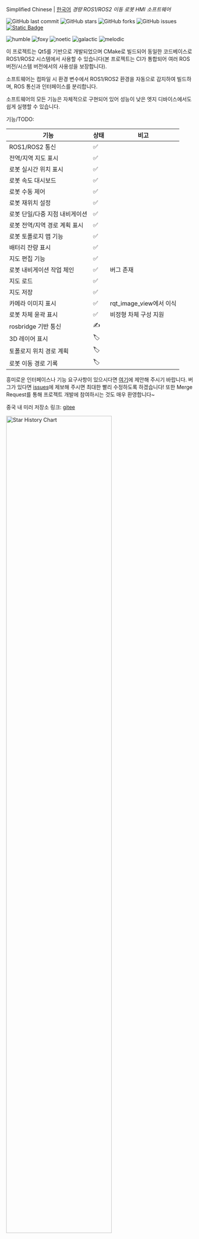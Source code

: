 <!--
 * @Author: chengyangkj chengyangkj@qq.com
 * @Date: 2023-09-02 07:23:43
 * @LastEditors: chengyangkj chengyangkj@qq.com
 * @LastEditTime: 2023-10-06 14:03:03
 * @FilePath: /ROS2_Qt5_Gui_App/README.md
-->
Simplified Chinese | [한국어](./README_kr.md)
*경량 ROS1/ROS2 이동 로봇 HMI 소프트웨어*

![GitHub last commit](https://img.shields.io/github/last-commit/chengyangkj/Ros_Qt5_Gui_App?style=flat-square)
![GitHub stars](https://img.shields.io/github/stars/chengyangkj/Ros_Qt5_Gui_App?style=flat-square)
![GitHub forks](https://img.shields.io/github/forks/chengyangkj/Ros_Qt5_Gui_App?style=flat-square)
![GitHub issues](https://img.shields.io/github/issues/chengyangkj/Ros_Qt5_Gui_App?style=flat-square)
<a href="http://qm.qq.com/cgi-bin/qm/qr?_wv=1027&k=mvzoO6tJQtu0ZQYa_itHW7JrT0i4OCdK&authKey=exOT53pUpRG85mwuSMstWKbLlnrme%2FEuJE0Rt%2Fw6ONNvfHqftoWMay03mk1Qi7yv&noverify=0&group_code=797497206">
<img alt="Static Badge" src="https://img.shields.io/badge/QQ%e7%be%a4-797497206-purple">
</a>

![humble](https://github.com/chengyangkj/Ros_Qt5_Gui_App/actions/workflows/ros_humble_build.yaml/badge.svg)
![foxy](https://github.com/chengyangkj/Ros_Qt5_Gui_App/actions/workflows/ros_foxy_build.yaml/badge.svg)
![noetic](https://github.com/chengyangkj/Ros_Qt5_Gui_App/actions/workflows/ros_noetic_build.yaml/badge.svg)
![galactic](https://github.com/chengyangkj/Ros_Qt5_Gui_App/actions/workflows/ros_galactic_build.yaml/badge.svg)
![melodic](https://github.com/chengyangkj/Ros_Qt5_Gui_App/actions/workflows/ros_melodic_build.yaml/badge.svg)


<!-- 
<a href="https://www.bilibili.com/video/BV14h4y1w7TC">
<img alt="Static Badge" src="https://img.shields.io/badge/%E8%A7%86%E9%A2%91%E6%95%99%E7%A8%8B-208647">
</a>
<a href="https://www.bilibili.com/video/BV11h4y1y74H">
<img alt="Static Badge" src="https://img.shields.io/badge/Linux%E9%83%A8%E7%BD%B2%E8%A7%86%E9%A2%91-208647">
</a>
-->

이 프로젝트는 Qt5를 기반으로 개발되었으며 CMake로 빌드되어 동일한 코드베이스로 ROS1/ROS2 시스템에서 사용할 수 있습니다(본 프로젝트는 CI가 통합되어 여러 ROS 버전/시스템 버전에서의 사용성을 보장합니다).

소프트웨어는 컴파일 시 환경 변수에서 ROS1/ROS2 환경을 자동으로 감지하여 빌드하며, ROS 통신과 인터페이스를 분리합니다.

소프트웨어의 모든 기능은 자체적으로 구현되어 있어 성능이 낮은 엣지 디바이스에서도 쉽게 실행할 수 있습니다.

기능/TODO:

| 기능                          | 상태 | 비고                 |
| ---------------------------- | ---- | -------------------- |
| ROS1/ROS2 통신               | ✅    |                      |
| 전역/지역 지도 표시           | ✅    |                      |
| 로봇 실시간 위치 표시         | ✅    |                      |
| 로봇 속도 대시보드            | ✅    |                      |
| 로봇 수동 제어               | ✅    |                      |
| 로봇 재위치 설정             | ✅    |                      |
| 로봇 단일/다중 지점 내비게이션 | ✅    |                      |
| 로봇 전역/지역 경로 계획 표시  | ✅    |                      |
| 로봇 토폴로지 맵 기능         | ✅    |                      |
| 배터리 잔량 표시             | ✅    |                      |
| 지도 편집 기능               | ✅    |                      |
| 로봇 내비게이션 작업 체인     | ✅    | 버그 존재             |
| 지도 로드                    | ✅    |                      |
| 지도 저장                    | ✅    |                      |
| 카메라 이미지 표시           | ✅    | rqt_image_view에서 이식 |
| 로봇 차체 윤곽 표시          | ✅    | 비정형 차체 구성 지원   |
| rosbridge 기반 통신          | ✍    |                      |
| 3D 레이어 표시              | 🏷️    |                      |
| 토폴로지 위치 경로 계획      | 🏷️    |                      |
| 로봇 이동 경로 기록          | 🏷️    |                      |

흥미로운 인터페이스나 기능 요구사항이 있으시다면 [여기](https://github.com/chengyangkj/Ros_Qt5_Gui_App/issues/29)에 제안해 주시기 바랍니다. 버그가 있다면 [issues](https://github.com/chengyangkj/Ros_Qt5_Gui_App/issues)에 제보해 주시면 최대한 빨리 수정하도록 하겠습니다! 또한 Merge Request를 통해 프로젝트 개발에 참여하시는 것도 매우 환영합니다~

중국 내 미러 저장소 링크: [gitee](https://gitee.com/chengyangkj/Ros_Qt5_Gui_App)

  <picture>
    <source media="(prefers-color-scheme: dark)" srcset="https://api.star-history.com/svg?repos=chengyangkj/Ros_Qt5_Gui_App&type=Timeline&theme=dark" />
    <source media="(prefers-color-scheme: light)" srcset="https://api.star-history.com/svg?repos=chengyangkj/Ros_Qt5_Gui_App&type=Timeline" />
    <img alt="Star History Chart" src="https://api.star-history.com/svg?repos=chengyangkj/Ros_Qt5_Gui_App&type=Timeline" width="75%" />
  </picture>

*프로젝트 스크린샷*

![image.png](./doc/images/main.png)
 
![image.png](./doc/images/main.gif)

![mapping.png](./doc/images/mapping.gif)

플러터 기반의 ROS1/ROS2 크로스 플랫폼 모바일 로봇 인간-기계 상호작용 소프트웨어가 공식적으로 오픈 소스되었습니다:
![flutter.png](./doc/images/flutter.png)
필요하신 경우 [ROS_Flutter_Gui_App](https://github.com/chengyangkj/ROS_Flutter_Gui_App)로 이동해 주시기 바랍니다.

*목차*

<!-- TOC -->

- [一,Release 版本下载使用](#一release-版本下载使用)
- [二,编译](#二编译)
  - [1,环境安装](#1环境安装)
  - [2,克隆/下载本项目:](#2克隆下载本项目)
  - [3,编译项目](#3编译项目)
  - [4,运行项目](#4运行项目)
- [三,IDE配置说明(QtCreator/Vscode)](#三ide配置说明qtcreatorvscode)
    - [3.1 QtCreator打开项目教程](#31-qtcreator打开项目教程)
- [四,使用说明](#四使用说明)
  - [4.1,多机通信配置](#41多机通信配置)
  - [4.2,配置文件](#42配置文件)
  - [4.3,重定位位姿态发布](#43重定位位姿态发布)
  - [4.4,地图编辑](#44地图编辑)
    - [4.4.1 拓扑地图(机器人导航点设置)](#441-拓扑地图机器人导航点设置)
    - [4.4.2 橡皮擦](#442-橡皮擦)
    - [4.4.3 画笔](#443-画笔)
    - [4.4.4 线段绘制](#444-线段绘制)
    - [4.4.5 地图保存](#445-地图保存)
    - [4.4.6 地图加载](#446-地图加载)
  - [4.5,手动控制机器人](#45手动控制机器人)
  - [4.6,速度仪表盘](#46速度仪表盘)
  - [4.7,电池电量显示](#47电池电量显示)
  - [4.8 多点连续导航](#48-多点连续导航)
  - [4.9,相机图片显示](#49相机图片显示)
  - [4.10,机器人车身轮廓显示](#410机器人车身轮廓显示)
- [五,相关链接](#五相关链接)
- [六,相关教程及交流群](#六相关教程及交流群)

<!-- /TOC -->

# 1, Release 버전 다운로드 및 사용

소프트웨어를 단순히 사용하고 싶고 코드 구현을 이해할 필요가 없다면, 컴파일된 Release 버전을 다운로드하여 바로 사용할 수 있습니다.

Release 버전 사용 전제조건: ==시스템에 ROS 환경이 설치되어 있고 환경 변수에 source 되어 있어야 합니다==

이 저장소는 CI를 사용하여 각 플랫폼의 Release 버전을 자동 생성합니다(현재는 X86_64 버전만 제공, Arm 환경은 직접 컴파일 필요). 프로젝트의 [Release 페이지](https://github.com/chengyangkj/Ros_Qt5_Gui_App/releases)에서 해당 ROS 버전의 최신 Release를 다운로드하면 압축 해제 후 바로 사용할 수 있습니다.

사용 방법:
터미널에서 압축 해제된 폴더로 이동한 후 다음 명령어를 실행합니다:
```
sudo chmod a+x ./ros_qt5_gui_app
./ros_qt5_gui_app
```

# 2, 컴파일


>💡 注意，为了保证此项目同时兼容ROS1与ROS2，此项目不使用ROS1/ROS2的catkin_make/colcon构建系统进行够建，而是使用标准CMake进行构建，这也就意味着，本项目不会被ROS自动识别为功能包

[bilibili教程](https://www.bilibili.com/video/BV1ex4y1a7or/?vd_source=75c00cfe4b6a37d574e447ad1e864d29)

다음 가이드를 참조하여 이 프로젝트를 처음부터 구축/실행할 수 있습니다:

## 1,환경 설치 

일반적으로는 다음 기본 패키지만 설치하면 이 프로젝트를 컴파일할 수 있습니다:

```
sudo apt-get update
sudo apt-get install qtbase5-private-dev libqt5svg5-dev libsdl-image1.2-dev libsdl1.2-dev -y
```

만약 위의 설치 후에도 작동하지 않는다면, 다음 명령어를 실행하여 모든 종속성을 설치할 수 있습니다:

```
sudo apt-get install qtbase5-dev qt5-qmake qtbase5-dev-tools libqt5svg5-dev qtbase5-private-dev libeigen3-dev libgtest-dev libsdl-image1.2-dev libsdl1.2-dev -y
```

## 2,프로젝트 클론/다운로드:


```
mkdir -p ~/qt_ws
cd ~/qt_ws
git clone https://github.com/chengyangkj/Ros_Qt5_Gui_App
```

// 주의: GitHub에서 다운로드 속도가 느릴 경우, 아래 명령어를 사용하여 Gitee에서 가져올 수 있습니다.

```
git clone https://gitee.com/chengyangkj/Ros_Qt5_Gui_App

```


## 3, 프로젝트 컴파일

다음 명령어를 수동으로 실행하여 컴파일할 수 있습니다(환경 변수에 따라 자동으로 ROS1 또는 ROS2 환경을 인식합니다):

```
cd ~/qt_ws/ROS2_Qt5_Gui_App
mkdir -p build
cd build
cmake ..
make

```

또는 아래 스크립트를 실행하여 ROS 버전을 수동으로 지정하고 원클릭 컴파일을 수행할 수 있습니다:

```
cd ~/qt_ws/ROS2_Qt5_Gui_App

```
ROS1:

```
sh ./build_ros1.sh

```
ROS2:

```
sh ./build_ros2.sh
```

## 4, 프로젝트 실행
```
cd ~/qt_ws/ROS2_Qt5_Gui_App/build
./ros_qt5_gui_app

```


소프트웨어 구성 파일 경로(소프트웨어를 한 번 실행하면 실행 파일의 상대 경로에 자동으로 생성됩니다)

# 3. IDE 설정 설명(QtCreator/Vscode)

>💡 이 부분은 초보자를 위한 친절한 안내입니다. ROS/C++/Qt 숙련자라면 이 부분을 건너뛰어도 됩니다.

많은 ROS 초보자들이 Qt를 배울 때 IDE와 컴파일러의 차이를 이해하지 못하는 오해가 있습니다. QtCreator, VSCode, CLion 등은 모두 IDE([IDE란 무엇인가](https://www.zhihu.com/question/24833708))입니다.
IDE가 없어도 텍스트 편집기만으로도 코드를 작성할 수 있습니다(효율성이 낮고 코드 제안이 없음). 작성 후 make 명령어로 컴파일하면 됩니다.

실제로 Ubuntu 시스템에는 기본적으로 Qt 라이브러리가 포함되어 있습니다. 앞서 [3. 프로젝트 컴파일](#3프로젝트-컴파일)에서 보았듯이 QtCreator를 설치할 필요 없이 apt-get으로 시스템에 없는 Qt 라이브러리만 설치하면 정상적으로 컴파일할 수 있습니다.

물론 QtCreator를 설치할 때 일부 Qt 라이브러리도 함께 다운로드되지만, 이는 단순히 다운로드일 뿐입니다. 다운로드한 라이브러리를 환경 변수에 추가하지 않으면(보통 시스템 기본 Qt 라이브러리와 추가한 Qt 라이브러리 간의 충돌 문제를 처리해야 하므로 권장하지 않음), QtCreator를 다운로드했더라도 코드 컴파일 시에는 여전히 시스템 기본 라이브러리를 사용합니다.

그렇다면 왜 QtCreator를 추가로 다운로드해야 할까요?

(.ui), (.resource) 파일을 편집하기 위해 QtCreator가 필요하며, QtCreator는 코드 제안, 코드 이동 등의 기능도 제공합니다. 하지만 이러한 기능은 모든 IDE가 가지고 있으며, VSCode/CLion에 플러그인을 설치해도 이러한 기능을 구현할 수 있습니다. 다만 QtCreator가 자사 언어를 더 잘 지원하고 더 편리할 뿐입니다.

이 프로젝트의 모든 인터페이스는 코드에서 수동으로 생성됩니다. mainwindow.ui를 열어보면 아무것도 없는 것을 볼 수 있는데, 이는 모든 인터페이스가 코드로 동적 생성되어 추가되기 때문입니다.

본인의 프로젝트 개발 과정:
 - 시스템 Qt 라이브러리 사용, 필요한 Qt 라이브러리가 없는 경우 apt-get으로 설치
 - 모든 UI 인터페이스는 코드로 동적 생성하여 메인 윈도우에 추가, QtCreator 드래그 앤 드롭 생성 방식 미사용
 - 개발 IDE로 VSCode 사용, 기본 C/C++ 플러그인만 설치하여 코드 제안 기능 사용
 - 리소스 파일(.qrc) 편집이 필요한 경우 수동으로 QtCreator를 열어 qrc 파일 편집 후 저장
 - 컴파일은 터미널에서 make 명령어 사용
 - 실행은 터미널에서 ./ros_qt5_gui_app 명령어 사용

보시다시피 이 프로젝트는 리소스 파일을 편집할 때만 QtCreator가 필요합니다(일반적으로 이미지를 추가한 후에는 자주 편집하지 않음)

본인은 VSCode를 사용하여 개발했지만, QtCreator를 사용하여 개발하는 것을 선호하는 사용자를 위해 QtCreator로 이 프로젝트를 개발하는 방법을 소개하겠습니다:

### 3.1 QtCreator로 프로젝트 열기 튜토리얼

먼저 [3. 프로젝트 컴파일](#3프로젝트-컴파일)에 따라 프로젝트를 성공적으로 컴파일해야 합니다. 컴파일에 실패하면 QtCreator에서 프로젝트가 정상적으로 열리지 않습니다.

이 프로젝트는 표준 CMake 프로젝트이므로 QtCreator에서 CMake 프로젝트를 여는 방식으로 프로젝트 루트 디렉토리의 CMakeLists.txt를 열면 됩니다(ROS1/ROS2 구분 없음)

- 1. QtCreator 설치

```
sudo apt-get install qtcreator
```

- 2. QtCreator 실행

终端输入(必须终端打开):

```
qtcretor
```
열기 후 파일->파일 또는 프로젝트 열기 선택:

![image.png](./doc/images/qtcreator/step1.jpg)

그 다음 프로젝트 ==루트 디렉토리==의 CMakeLists.txt 파일을 선택하고 열기를 클릭하면 됩니다:

![image.png](./doc/images/qtcreator/step2.jpg)

그러면 이전에 컴파일한 build 디렉토리를 자동으로 인식하고 config를 선택합니다:

![image.png](./doc/images/qtcreator/step3.jpg)

프로젝트가 성공적으로 열리면 녹색 삼각형을 클릭하여 컴파일 및 실행합니다:

![image.png](./doc/images/qtcreator/step4.jpg)

# 4. 사용 설명

## 4.1, 다중 머신 통신 설정

>💡 ROS 초보자를 위한 팁: 이 설정은 소프트웨어가 로봇에서 단독으로 실행되는 경우, 즉 다른 머신과의 통신이 필요 없는 경우에는 설정할 필요가 없으며 건너뛰어도 됩니다. 노트북에서 이 소프트웨어를 실행하여 원격 로봇에 연결하려는 경우에만 설정이 필요합니다.

ROS1/ROS2의 다중 머신 통신은 ROS 네이티브 환경 변수(ROS_MASTER_URI와 ROS_IP/ROS_DOMAINID)에 전적으로 의존하며, 사용자가 수동으로 지정할 필요가 없어 초보자의 부담을 줄였습니다.

ROS1:

설정 참조: 다중 머신 통신 튜토리얼 [csdn 블로그](https://blog.csdn.net/qq_38441692/article/details/98205852)

ROS2:

환경 변수에서 동일한 ROS_DOMAINID 설정

## 4.2, 설정 파일

첫 실행 후 실행 파일과 동일한 디렉토리에 config.json이 생성됩니다. 이 설정 파일을 수정하면 됩니다(JSON 형식에 주의). 수정 후 재시작하면 적용되며, 자세한 설정 설명은 각 기능의 설정 설명을 참조하세요.

## 4.3, 위치 재설정 발행

프로그램에서는 드래그 방식으로 로봇의 초기 위치를 설정(재위치)할 수 있습니다. Rviz와 비교하여 드래그할 때 레이저 매칭 상태를 실시간으로 확인할 수 있어 더 정확한 위치 재설정이 가능합니다(왼쪽 버튼을 누른 채 드래그하고, 오른쪽 버튼으로 방향 회전).

![image.png](./doc/images/reloc.png)

![image.png](./doc/images/reloc.gif)


주의: 설정이 무효인 경우, config.json의 설정을 확인해야 합니다:

```
{
      "display_name": "Reloc",
      "topic": "/initialpose",
      "enable": true
}
```
자신의 로봇이 수신하는 재위치 Topic 이름으로 설정


## 4.4, 지도 편집

프로그램은 지도 편집 기능을 지원합니다:

![image.png](./doc/images/edit_map.png)
![image.png](./doc/images/edit_map2.png)

### 4.4.1 토폴로지 맵(로봇 내비게이션 지점 설정)
프로그램은 토폴로지 맵 기능을 지원하며, 드래그 방식으로 로봇의 내비게이션 목표 지점을 설정할 수 있습니다(내비게이션). 아래 GIF로 설명합니다:

![image.png](./doc/images/set_nav_goal.gif)

주의: 내비게이션 지점 발행이 응답하지 않거나 설정이 무효인 경우, config.json의 설정을 확인해야 합니다:

```
{
      "display_name": "NavGoal",
      "topic": "/move_base_simple/goal",
      "enable": true
}
```
자신의 로봇이 수신하는 내비게이션 목표 지점 Topic 이름으로 설정

### 4.4.2 지우개

지우개를 클릭하면 지도의 장애물을 지울 수 있습니다. GIF로 설명하면 다음과 같습니다:
![image.png](./doc/images/erase.gif)

### 4.4.3 펜
펜 기능
![image.png](./doc/images/pencil.gif)

### 4.4.4 선 그리기
선 그리기
![image.png](./doc/images/draw_line.gif)

### 4.4.5 지도 저장

지도 편집이 완료되어도 자동으로 저장되지 않으므로, 저장 버튼을 클릭하여 지정된 폴더에 저장해야 합니다. ROS에서 사용하려면 해당 지도를 자신의 내비게이션 패키지의 map으로 교체해야 합니다.

현재 저장되는 지도 파일은 다음과 같습니다:

- *.pgm 이미지 데이터
- *.yaml 지도 설명 파일
- *.topology 프로그램 사용자 정의 토폴로지 맵(위치 정보 등 저장)

![image.png](./doc/images/save_map.png)

### 4.4.6 지도 불러오기

지도 불러오기도 마찬가지로 사용자가 해당 PGM 지도 파일을 선택하면 불러와서 편집할 수 있습니다.

## 4.5, 로봇 수동 제어

소프트웨어는 실시간 속도를 로봇 베이스로 발행할 수 있습니다:

![image.png](./doc/images/manual_control.jpg)

버튼의 텍스트에 해당하는 키보드 버튼으로도 동시에 제어할 수 있습니다.

주의: 설정이 무효인 경우 config.json의 설정을 확인해야 합니다:

```
{
      "display_name": "Speed",
      "topic": "/cmd_vel",
      "enable": true
}

```
실제 로봇이 수신하는 속도 제어 Topic 이름으로 설정

## 4.6, 속도 대시보드

소프트웨어는 로봇의 속도를 실시간으로 표시할 수 있습니다:

![image.png](./doc/images/speed_dashboard.jpg)

주의: 설정이 무효인 경우 config.json의 설정을 확인해야 합니다:

```
{
      "display_name": "Odometry",
      "topic": "/odom",
      "enable": true
}
```

로봇이 발행하는 오도메트리 토픽으로 설정

## 4.7, 배터리 잔량 표시

소프트웨어는 로봇의 배터리 잔량을 실시간으로 표시할 수 있습니다. 설정에서 토픽 이름을 설정하면 되며, 배터리 잔량 토픽 타입은 sensor_msgs::BatteryState입니다.

```
{
      "display_name": "Battery",
      "topic": "/battery",
      "enable": true
}
```
![image.png](./doc/images/battery_state.png)

## 4.8 다중 지점 연속 내비게이션

소프트웨어는 다중 지점 연속 내비게이션을 지원하며, 사용 방법은 다음과 같습니다:

![image.png](./doc/images/multi_nav.png)

Start Task Chain을 클릭하면 작업이 시작됩니다:

![image.png](./doc/images/main.gif)

## 4.9 카메라 이미지 표시

소프트웨어는 로봇 카메라 이미지를 실시간으로 표시할 수 있으며, 설정에서 토픽 이름과 위치를 설정하면 됩니다:

```
  "images": [ ], //이미지 목록 - 다중 채널 지원, 설정 후 자동으로 인터페이스 생성

```

소프트웨어는 rqt image view의 이미지 표시 기능을 이식했으며, 다중 로봇 카메라 이미지를 실시간으로 표시할 수 있습니다. 설정에서 토픽 이름을 구성하면 됩니다.

설정 예시:

```

  "images": [
    {
      "location": "front",
      "topic": "/camera/rgb/image_raw",
      "enable": true
    },
    {
      "location": "front/depth",
      "topic": "/camera/depth/image_raw",
      "enable": true
    }
  ],

```

![image.png](./doc/images/show_image.png)

![image.png](./doc/images/show_image.gif)


## 4.10, 로봇 차체 윤곽 표시

차체 크기는 설정의 "robot_shape_config"에 있습니다:

``` 
  "robot_shape_config": {
    "shaped_points": [],  //윤곽점
    "is_ellipse": false,  //윤곽이 타원인지 여부
    "color": "0x0000FF",   //윤곽 채우기 색상
    "opacity": 0.5     //윤곽 투명도
  }
```

설정하기 전에 먼저 차량 중심을 원점으로 하여 다음과 같은 좌표계를 사용하여 차체 윤곽의 각 점을 계산해야 합니다(단위: m). 비정형 차체도 지원됩니다:

```

                    ^x
                    |
                    |
                    |
          (0.5,0.5) |     (0.5,-0.5)
            +---------------+
            |       |       |
            |       |       |
            |       |       |
<----------------------------------------+
y           |       |       |
            |       |       |
            |       |       |
            |       |       |
            +---------------+
        (-0.5,0.5)  |       (-0.5,-0.5)
                    |
                    |


```

임의의 점을 시작점으로 선택하고, 시계 방향으로 각 점을 순서대로 입력합니다.

설정 예시:

- 1m*1m 차체:

```
  "robot_shape_config": {
    "shaped_points": [
      {
        "x": 0.5,
        "y": 0.5
      },
      {
        "x": 0.5,
        "y": -0.5
      },
      {
        "x": -0.5,
        "y": -0.5
      },
      {
        "x": -0.5,
        "y": 0.5
      }
    ],
    "is_ellipse": false,
    "color": "0x00000FF",
    "opacity": 0.5
  }

```

![image.png](./doc/images/shape1.png)

- 1m*1m 원형 차체:

is_ellipse=true

```
  "robot_shape_config": {
    "shaped_points": [
      {
        "x": 0.5,
        "y": 0.5
      },
      {
        "x": 0.5,
        "y": -0.5
      },
      {
        "x": -0.5,
        "y": -0.5
      },
      {
        "x": -0.5,
        "y": 0.5
      }
    ],
    "is_ellipse": true,
    "color": "0x00000FF",
    "opacity": 0.5
  }

```
![image.png](./doc/images/shape_cicle.png)

- 비정형 차체:
  
```
  "robot_shape_config": {
    "shaped_points": [
      {
        "x": 0.5,
        "y": 0.5
      },
      {
        "x": 1,
        "y": 0
      },
      {
        "x": 0.5,
        "y": -0.5
      },
      {
        "x": -0.5,
        "y": -0.5
      },
      {
        "x": -0.5,
        "y": 0.5
      }
    ],
    "is_ellipse": false,
    "color": "0x00000FF",
    "opacity": 0.5
  }

```

![image.png](./doc/images/shape2.png)

# 5,관련 링크


| 링크명                                                                             | 지원 플랫폼                | 기능                                                                                                   |
| ---------------------------------------------------------------------------------- | ------------------------- | ------------------------------------------------------------------------------------------------------ |
| [master](https://github.com/chengyangkj/Ros_Qt5_Gui_App/tree/master)               | Win10 Ubuntu              | ROS + QWidget + QGraphicsview 자체 구현 시각화 인터페이스 표시                                          |
| [qml_hmi](https://github.com/chengyangkj/Ros_Qt5_Gui_App/tree/qml_hmi)             | Win10 Ubuntu              | ROS + QML + C++ 혼합 프로그래밍, qml 자체 구현 지도, 라이다 시각화 표시 등 데모                         |
| [simple](https://github.com/chengyangkj/Ros_Qt5_Gui_App/tree/simple)               | Win10 Ubuntu              | ROS + QWidget + Librviz 시각화 표시, 'ROS 인간-기계 상호작용 소프트웨어 개발' 시리즈 강좌 구현 버전, CSDN 블로그 예제 버전 |
| [rviz_tree](https://github.com/chengyangkj/Ros_Qt5_Gui_App/tree/rviz_tree)         | Win10 Ubuntu              | ROS + QWidget + Librviz 네이티브 레이어 API로 레이어 관리 구현, 수동 레이어 생성 불필요                  |
| [ros_qt_demo](https://github.com/chengyangkj/Ros_Qt5_Gui_App/tree/ros_qt_demo)     | Win10 Ubuntu              | cakin_create_qt_pkg로 생성된 원본 패키지, cmakelist.txt가 qt5로 설정되어 있어 바로 컴파일 실행 가능      |
| [ros2_qt_demo](https://github.com/chengyangkj/ros2_qt_demo)                        | ROS2                      | ROS2 플랫폼에서 실행되는 qt 데모 패키지, cmakelist.txt가 qt5로 설정되어 있어 colcon build로 바로 컴파일 사용 가능 |
| [ROS2_Qt5_Gui_App](https://github.com/chengyangkj/ROS2_Qt5_Gui_App)                | ROS2                      | 이 저장소 코드와 완전히 동일/유지보수 중단                                                               |
| [Flutter App](https://github.com/chengyangkj/Ros_Qt5_Gui_App/tree/ros_flutter_app) | Flutter 기반 멀티플랫폼 실행 | 점진적으로 진행 중.....                                                                                |


# 6. 관련 튜토리얼 및 커뮤니티

**본 시리즈 튜토리얼 전문 칼럼:**

[ROS 로봇 GUI 프로그램 개발](https://blog.csdn.net/qq_38441692/category_9863968.html)
[ROS2 Qt 21일 트레이닝 캠프(고월학원 팔로우, 비정기 개강)](https://class.guyuehome.com/)
**본 시리즈 강좌가 고월학원에 업로드되었습니다. 관심 있는 분들의 구독을 환영합니다:**

1. [ROS Qt 개발 환경 구축 및 기초 지식 소개](https://class.guyuehome.com/detail/p_5eba414d58533_Uh4XTbPi/6)
2. [ROS 인간-기계 상호작용 소프트웨어의 인터페이스 개발](https://class.guyuehome.com/detail/p_5ec490a8d7bd7_b7ucPqUs/6)
3. [ROS Rviz 컴포넌트 개발 방법](https://class.guyuehome.com/detail/p_5edf2d27a1942_foy4nqci/6)
4. [ROS Windows 인간-기계 상호작용 소프트웨어 구현 방법](https://class.guyuehome.com/detail/p_5fc5ab97e4b04db7c091f475/6)

![이미지 설명](https://img-blog.csdnimg.cn/20200612194143186.png?x-oss-process=image/watermark,type_ZmFuZ3poZW5naGVpdGk,shadow_10,text_aHR0cHM6Ly9ibG9nLmNzZG4ubmV0L3FxXzM4NDQxNjky,size_16,color_FFFFFF,t_70)

**개발 커뮤니티 QQ 그룹:** 797497206
